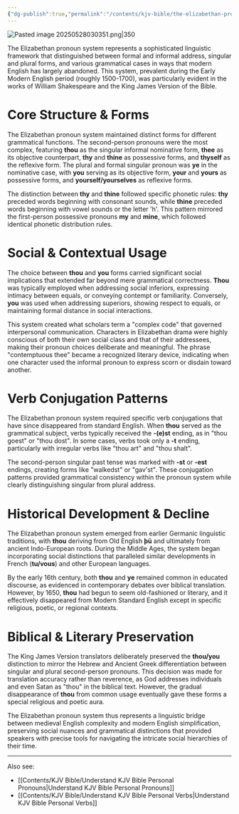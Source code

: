 ```yaml
---
{"dg-publish":true,"permalink":"/contents/kjv-bible/the-elizabethan-pronoun-system/","noteIcon":"","created":"2025-05-28T02:45:10.207+08:00"}
---
```


![Pasted image 20250528030351.png|350](/img/user/Attachments/Pasted%20image%2020250528030351.png)

The Elizabethan pronoun system represents a sophisticated linguistic framework that distinguished between formal and informal address, singular and plural forms, and various grammatical cases in ways that modern English has largely abandoned. This system, prevalent during the Early Modern English period (roughly 1500-1700), was particularly evident in the works of William Shakespeare and the King James Version of the Bible.

# **Core Structure & Forms**

The Elizabethan pronoun system maintained distinct forms for different grammatical functions. The second-person pronouns were the most complex, featuring **thou** as the singular informal nominative form, **thee** as its objective counterpart, **thy** and **thine** as possessive forms, and **thyself** as the reflexive form. The plural and formal singular pronoun was **ye** in the nominative case, with **you** serving as its objective form, **your** and **yours** as possessive forms, and **yourself/yourselves** as reflexive forms.

The distinction between **thy** and **thine** followed specific phonetic rules: **thy** preceded words beginning with consonant sounds, while **thine** preceded words beginning with vowel sounds or the letter 'h'. This pattern mirrored the first-person possessive pronouns **my** and **mine**, which followed identical phonetic distribution rules.

# **Social & Contextual Usage**

The choice between **thou** and **you** forms carried significant social implications that extended far beyond mere grammatical correctness. **Thou** was typically employed when addressing social inferiors, expressing intimacy between equals, or conveying contempt or familiarity. Conversely, **you** was used when addressing superiors, showing respect to equals, or maintaining formal distance in social interactions.

This system created what scholars term a "complex code" that governed interpersonal communication. Characters in Elizabethan drama were highly conscious of both their own social class and that of their addressees, making their pronoun choices deliberate and meaningful. The phrase "contemptuous thee" became a recognized literary device, indicating when one character used the informal pronoun to express scorn or disdain toward another.

# **Verb Conjugation Patterns**

The Elizabethan pronoun system required specific verb conjugations that have since disappeared from standard English. When **thou** served as the grammatical subject, verbs typically received the **-(e)st** ending, as in "thou goest" or "thou dost". In some cases, verbs took only a **-t** ending, particularly with irregular verbs like "thou art" and "thou shalt".

The second-person singular past tense was marked with **-st** or **-est** endings, creating forms like "walkedst" or "gav'st". These conjugation patterns provided grammatical consistency within the pronoun system while clearly distinguishing singular from plural address.

# **Historical Development & Decline**

The Elizabethan pronoun system emerged from earlier Germanic linguistic traditions, with **thou** deriving from Old English **þū** and ultimately from ancient Indo-European roots. During the Middle Ages, the system began incorporating social distinctions that paralleled similar developments in French (**tu/vous**) and other European languages.

By the early 16th century, both **thou** and **ye** remained common in educated discourse, as evidenced in contemporary debates over biblical translation. However, by 1650, **thou** had begun to seem old-fashioned or literary, and it effectively disappeared from Modern Standard English except in specific religious, poetic, or regional contexts.

# **Biblical & Literary Preservation**

The King James Version translators deliberately preserved the **thou/you** distinction to mirror the Hebrew and Ancient Greek differentiation between singular and plural second-person pronouns. This decision was made for translation accuracy rather than reverence, as God addresses individuals and even Satan as "thou" in the biblical text. However, the gradual disappearance of **thou** from common usage eventually gave these forms a special religious and poetic aura.

The Elizabethan pronoun system thus represents a linguistic bridge between medieval English complexity and modern English simplification, preserving social nuances and grammatical distinctions that provided speakers with precise tools for navigating the intricate social hierarchies of their time.

<script defer src="https://cdn.bibliatodo.com/assets/js/verselinker.js" lang="en" version="KJV"></script>

---
Also see:
- [[Contents/KJV Bible/Understand KJV Bible Personal Pronouns\|Understand KJV Bible Personal Pronouns]]
- [[Contents/KJV Bible/Understand KJV Bible Personal Verbs\|Understand KJV Bible Personal Verbs]]